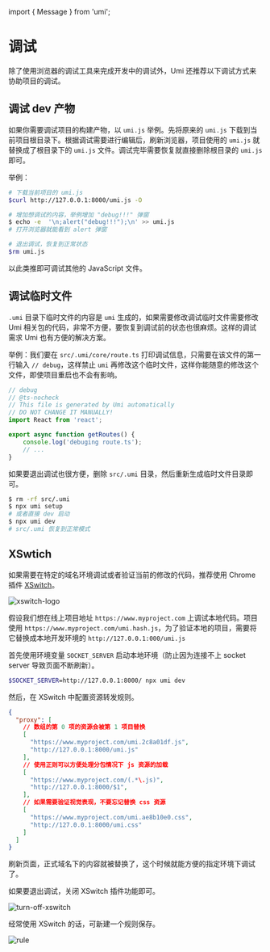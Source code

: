 import { Message } from 'umi';

# 调试

除了使用浏览器的调试工具来完成开发中的调试外，Umi 还推荐以下调试方式来协助项目的调试。

## 调试 dev 产物

如果你需要调试项目的构建产物，以 `umi.js` 举例。先将原来的 `umi.js` 下载到当前项目根目录下。根据调试需要进行编辑后，刷新浏览器，项目使用的 `umi.js` 就替换成了根目录下的 `umi.js` 文件。调试完毕需要恢复就直接删除根目录的 `umi.js` 即可。

举例：
```bash
# 下载当前项目的 umi.js
$curl http://127.0.0.1:8000/umi.js -O

# 增加想调试的内容，举例增加 "debug!!!" 弹窗
$ echo -e  '\n;alert("debug!!!");\n' >> umi.js
# 打开浏览器就能看到 alert 弹窗

# 退出调试，恢复到正常状态
$rm umi.js
```

以此类推即可调试其他的 JavaScript 文件。

## 调试临时文件

`.umi` 目录下临时文件的内容是 `umi` 生成的，如果需要修改调试临时文件需要修改 Umi 相关包的代码，非常不方便，要恢复到调试前的状态也很麻烦。这样的调试需求 Umi 也有方便的解决方案。

举例：我们要在 `src/.umi/core/route.ts` 打印调试信息，只需要在该文件的第一行输入 `// debug`，这样禁止 `umi` 再修改这个临时文件，这样你能随意的修改这个文件，即使项目重启也不会有影响。

```ts
// debug
// @ts-nocheck
// This file is generated by Umi automatically
// DO NOT CHANGE IT MANUALLY!
import React from 'react';

export async function getRoutes() {
    console.log('debuging route.ts');
    // ...
}
```
如果要退出调试也很方便，删除 `src/.umi` 目录，然后重新生成临时文件目录即可。

```bash
$ rm -rf src/.umi
$ npx umi setup
# 或者直接 dev 启动
$ npx umi dev
# src/.umi 恢复到正常模式
```

## XSwtich

如果需要在特定的域名环境调试或者验证当前的修改的代码，推荐使用 Chrome 插件 [XSwitch](https://chrome.google.com/webstore/detail/xswitch/idkjhjggpffolpidfkikidcokdkdaogg)。


![xswitch-logo](https://gw.alipayobjects.com/mdn/rms_ffea06/afts/img/A*fp9yRINN6aMAAAAAAAAAAAAAARQnAQ)


假设我们想在线上项目地址 `https://www.myproject.com` 上调试本地代码。项目使用 `https://www.myproject.com/umi.hash.js`，为了验证本地的项目，需要将它替换成本地开发环境的 `http://127.0.0.1:000/umi.js`

首先使用环境变量 `SOCKET_SERVER` 启动本地环境（防止因为连接不上 socket server 导致页面不断刷新）。
```bash
$SOCKET_SERVER=http://127.0.0.1:8000/ npx umi dev
```

然后，在 XSwitch 中配置资源转发规则。
```json
{
  "proxy": [
    // 数组的第 0 项的资源会被第 1 项目替换
    [
      "https://www.myproject.com/umi.2c8a01df.js",
      "http://127.0.0.1:8000/umi.js"
    ],
    // 使用正则可以方便处理分包情况下 js 资源的加载
    [
      "https://www.myproject.com/(.*\.js)",
      "http://127.0.0.1:8000/$1",
    ],
    // 如果需要验证视觉表现，不要忘记替换 css 资源
    [
      "https://www.myproject.com/umi.ae8b10e0.css",
      "http://127.0.0.1:8000/umi.css"
    ]
  ]
}
```

刷新页面，正式域名下的内容就被替换了，这个时候就能方便的指定环境下调试了。

如果要退出调试，关闭 XSwitch 插件功能即可。

![turn-off-xswitch](https://gw.alipayobjects.com/mdn/rms_ffea06/afts/img/A*qXbNQJvz8-QAAAAAAAAAAAAAARQnAQ)

<Message type='success' emoji="💡">
经常使用 XSwitch 的话，可新建一个规则保存。
</Message>

![rule](https://gw.alipayobjects.com/mdn/rms_ffea06/afts/img/A*oWfiT6R0SJkAAAAAAAAAAAAAARQnAQ)
